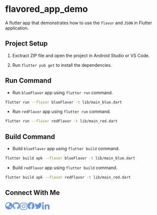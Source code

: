 # flavored_app_demo

A flutter app that demonstrates how to use the `flavor` and `JSON` in Flutter application.

## Project Setup

1. Exctract ZIP file and open the project in Android Studio or VS Code.

2. Run `flutter pub get` to install the dependencies.

## Run Command

- Run `blueFlavor` app using `flutter run` command.

```bash
flutter run --flavor blueFlavor -t lib/main_blue.dart
```

- Run `redFlavor` app using `flutter run` command.

```bash
flutter run --flavor redFlavor -t lib/main_red.dart
```

## Build Command

- Build `blueFlavor` app using `flutter build` command.

```bash
flutter build apk --flavor blueFlavor -t lib/main_blue.dart
```

- Build `redFlavor` app using `flutter build` command.

```bash
flutter build apk --flavor redFlavor -t lib/main_red.dart
```

## Connect With Me

[<img align="left" alt="nixrajput | Website" width="24px" src="https://raw.githubusercontent.com/nixrajput/nixlab-files/master/images/icons/globe-icon.svg" />][website]

[<img align="left" alt="nixrajput | GitHub" width="24px" src="https://raw.githubusercontent.com/nixrajput/nixlab-files/master/images/icons/github-brands.svg" />][github]

[<img align="left" alt="nixrajput | Instagram" width="24px" src="https://raw.githubusercontent.com/nixrajput/nixlab-files/master/images/icons/instagram-brands.svg" />][instagram]

[<img align="left" alt="nixrajput | Facebook" width="24px" src="https://raw.githubusercontent.com/nixrajput/nixlab-files/master/images/icons/facebook-brands.svg" />][facebook]

[<img align="left" alt="nixrajput | Twitter" width="24px" src="https://raw.githubusercontent.com/nixrajput/nixlab-files/master/images/icons/twitter-brands.svg" />][twitter]

[<img align="left" alt="nixrajput | LinkedIn" width="24px" src="https://raw.githubusercontent.com/nixrajput/nixlab-files/master/images/icons/linkedin-in-brands.svg" />][linkedin]

[github]: https://github.com/nixrajput
[website]: https://nixlab.co.in
[facebook]: https://facebook.com/nixrajput07
[twitter]: https://twitter.com/nixrajput07
[instagram]: https://instagram.com/nixrajput
[linkedin]: https://linkedin.com/in/nixrajput
